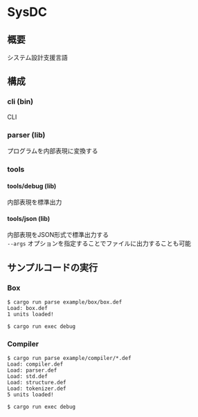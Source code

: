 # SysDC

## 概要

システム設計支援言語

## 構成

### cli (bin)

CLI

### parser (lib)

プログラムを内部表現に変換する

### tools

#### tools/debug (lib)

内部表現を標準出力

#### tools/json (lib)

内部表現をJSON形式で標準出力する  
`--args` オプションを指定することでファイルに出力することも可能

## サンプルコードの実行

### Box

```
$ cargo run parse example/box/box.def
Load: box.def
1 units loaded!

$ cargo run exec debug
```

### Compiler

```
$ cargo run parse example/compiler/*.def
Load: compiler.def
Load: parser.def
Load: std.def
Load: structure.def
Load: tokenizer.def
5 units loaded!

$ cargo run exec debug
```
